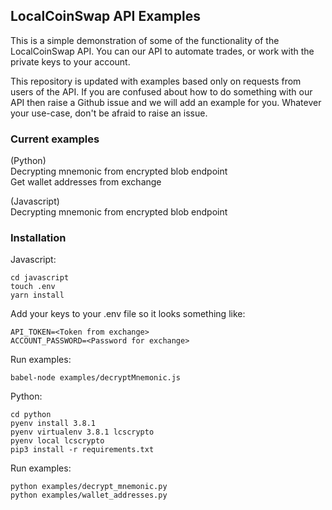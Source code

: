 ## LocalCoinSwap API Examples

This is a simple demonstration of some of the functionality of the LocalCoinSwap API. You can our API to automate trades, or work with the private keys to your account.

This repository is updated with examples based only on requests from users of the API. If you are confused about how to do something with our API then raise a Github issue and we will add an example for you. Whatever your use-case, don't be afraid to raise an issue.

### Current examples

(Python)  
Decrypting mnemonic from encrypted blob endpoint  
Get wallet addresses from exchange

(Javascript)  
Decrypting mnemonic from encrypted blob endpoint

### Installation

Javascript:
```
cd javascript
touch .env
yarn install
```

Add your keys to your .env file so it looks something like:
```
API_TOKEN=<Token from exchange>
ACCOUNT_PASSWORD=<Password for exchange>
```

Run examples:
```
babel-node examples/decryptMnemonic.js
```

Python:
```
cd python
pyenv install 3.8.1
pyenv virtualenv 3.8.1 lcscrypto
pyenv local lcscrypto
pip3 install -r requirements.txt
```

Run examples:
```
python examples/decrypt_mnemonic.py
python examples/wallet_addresses.py
```
